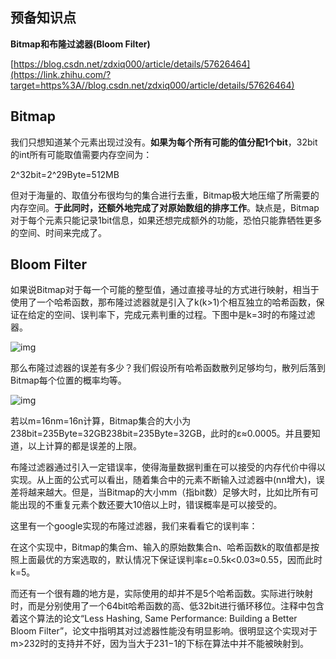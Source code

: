 ## **预备知识点**

**Bitmap和布隆过滤器(Bloom Filter)**

[https://blog.csdn.net/zdxiq000/article/details/57626464](https://link.zhihu.com/?target=https%3A//blog.csdn.net/zdxiq000/article/details/57626464)

## **Bitmap**

我们只想知道某个元素出现过没有。**如果为每个所有可能的值分配1个bit**，32bit的int所有可能取值需要内存空间为：

2^32bit=2^29Byte=512MB

但对于海量的、取值分布很均匀的集合进行去重，Bitmap极大地压缩了所需要的内存空间。**于此同时，还额外地完成了对原始数组的排序工作**。缺点是，Bitmap对于每个元素只能记录1bit信息，如果还想完成额外的功能，恐怕只能靠牺牲更多的空间、时间来完成了。

## **Bloom Filter**

如果说Bitmap对于每一个可能的整型值，通过直接寻址的方式进行映射，相当于使用了一个哈希函数，那布隆过滤器就是引入了k(k>1)个相互独立的哈希函数，保证在给定的空间、误判率下，完成元素判重的过程。下图中是k=3时的布隆过滤器。

![img](https://pic3.zhimg.com/80/v2-38d92745c0665233c225ae39c35a1e7e_hd.jpg)

那么布隆过滤器的误差有多少？我们假设所有哈希函数散列足够均匀，散列后落到Bitmap每个位置的概率均等。

![img](https://pic1.zhimg.com/80/v2-7bccbb56a1ce6c3cfa9770b7f7974984_hd.jpg)

若以m=16nm=16n计算，Bitmap集合的大小为238bit=235Byte=32GB238bit=235Byte=32GB，此时的ε≈0.0005。并且要知道，以上计算的都是误差的上限。

布隆过滤器通过引入一定错误率，使得海量数据判重在可以接受的内存代价中得以实现。从上面的公式可以看出，随着集合中的元素不断输入过滤器中(nn增大)，误差将越来越大。但是，当Bitmap的大小mm（指bit数）足够大时，比如比所有可能出现的不重复元素个数还要大10倍以上时，错误概率是可以接受的。

这里有一个google实现的布隆过滤器，我们来看看它的误判率：

在这个实现中，Bitmap的集合m、输入的原始数集合n、哈希函数k的取值都是按照上面最优的方案选取的，默认情况下保证误判率ε=0.5k<0.03≈0.55，因而此时k=5。

而还有一个很有趣的地方是，实际使用的却并不是5个哈希函数。实际进行映射时，而是分别使用了一个64bit哈希函数的高、低32bit进行循环移位。注释中包含着这个算法的论文“Less Hashing, Same Performance: Building a Better Bloom Filter”，论文中指明其对过滤器性能没有明显影响。很明显这个实现对于m>232时的支持并不好，因为当大于231−1的下标在算法中并不能被映射到。